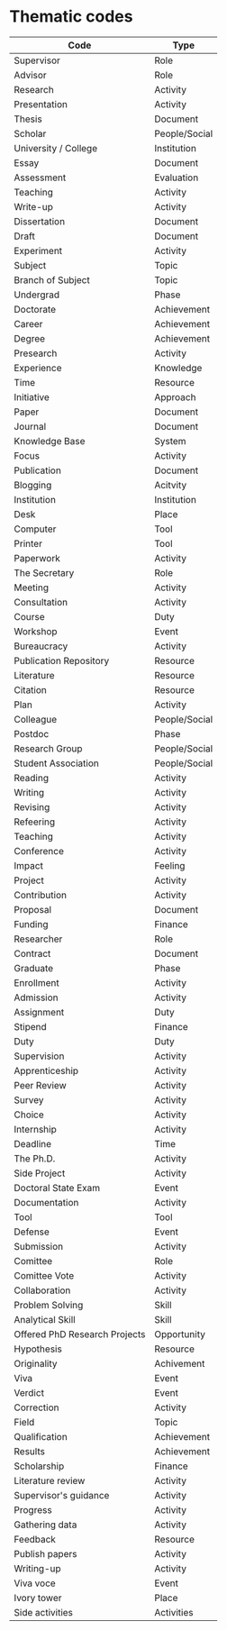 # Thematic codes

| Code | Type |
|---|---|
| Supervisor | Role |
| Advisor | Role |
| Research | Activity |
| Presentation | Activity |
| Thesis | Document |
| Scholar | People/Social |
| University / College | Institution |
| Essay | Document |
| Assessment | Evaluation |
| Teaching | Activity |
| Write-up | Activity |
| Dissertation | Document |
| Draft | Document |
| Experiment | Activity |
| Subject | Topic |
| Branch of Subject | Topic |
| Undergrad | Phase |
| Doctorate | Achievement |
| Career | Achievement |
| Degree | Achievement |
| Presearch | Activity |
| Experience | Knowledge |
| Time | Resource |
| Initiative | Approach |
| Paper | Document |
| Journal | Document |
| Knowledge Base | System |
| Focus | Activity |
| Publication | Document |
| Blogging | Acitvity |
| Institution | Institution |
| Desk | Place |
| Computer | Tool |
| Printer | Tool |
| Paperwork | Activity |
| The Secretary | Role |
| Meeting | Activity |
| Consultation | Activity |
| Course | Duty |
| Workshop | Event |
| Bureaucracy | Activity |
| Publication Repository | Resource |
| Literature | Resource |
| Citation | Resource |
| Plan | Activity |
| Colleague | People/Social |
| Postdoc | Phase |
| Research Group | People/Social |
| Student Association | People/Social |
| Reading | Activity |
| Writing | Activity |
| Revising | Activity |
| Refeering | Activity |
| Teaching | Activity |
| Conference | Activity |
| Impact | Feeling |
| Project | Activity |
| Contribution | Activity |
| Proposal | Document |
| Funding | Finance |
| Researcher | Role |
| Contract | Document |
| Graduate | Phase |
| Enrollment | Activity |
| Admission | Activity |
| Assignment | Duty |
| Stipend | Finance |
| Duty | Duty |
| Supervision | Activity |
| Apprenticeship | Activity |
| Peer Review | Activity |
| Survey | Activity |
| Choice | Activity |
| Internship | Activity |
| Deadline | Time |
| The Ph.D. | Activity |
| Side Project | Activity |
| Doctoral State Exam | Event |
| Documentation | Activity |
| Tool | Tool |
| Defense | Event |
| Submission | Activity |
| Comittee | Role |
| Comittee Vote | Activity |
| Collaboration | Activity |
| Problem Solving | Skill |
| Analytical Skill | Skill |
| Offered PhD Research Projects | Opportunity |
| Hypothesis | Resource |
| Originality | Achivement |
| Viva | Event |
| Verdict | Event |
| Correction | Activity |
| Field | Topic |
| Qualification | Achievement |
| Results | Achievement |
| Scholarship | Finance |
| Literature review | Activity |
| Supervisor's guidance | Activity |
| Progress | Activity |
| Gathering data | Activity |
| Feedback | Resource |
| Publish papers | Activity |
| Writing-up | Activity |
| Viva voce | Event |
| Ivory tower | Place |
| Side activities | Activities |
